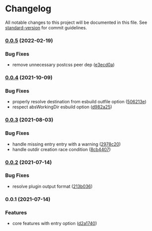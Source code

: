 # Changelog

All notable changes to this project will be documented in this file. See [standard-version](https://github.com/conventional-changelog/standard-version) for commit guidelines.

### [0.0.5](https://github.com/karolis-sh/esbuild-plugin-public-directory/compare/v0.0.4...v0.0.5) (2022-02-19)


### Bug Fixes

* remove unnecessary postcss peer dep ([e3ecd0a](https://github.com/karolis-sh/esbuild-plugin-public-directory/commit/e3ecd0ad633c212e4ba2f052ae541718414bf532))

### [0.0.4](https://github.com/karolis-sh/esbuild-plugin-public-directory/compare/v0.0.3...v0.0.4) (2021-10-09)


### Bug Fixes

* properly resolve destination from esbuild outfile option ([506213e](https://github.com/karolis-sh/esbuild-plugin-public-directory/commit/506213ea412b8eccfcc7df30c1a4a8f111b192f2))
* respect absWorkingDir esbuild option ([d982a25](https://github.com/karolis-sh/esbuild-plugin-public-directory/commit/d982a2522cd4ad89e09a30dd68678353b4bcda56))

### [0.0.3](https://github.com/karolis-sh/esbuild-plugin-public-directory/compare/v0.0.2...v0.0.3) (2021-08-03)


### Bug Fixes

* handle missing entry entry with a warning ([2978c20](https://github.com/karolis-sh/esbuild-plugin-public-directory/commit/2978c20dc2480c971dd72de41a710211bf1768b1))
* handle outdir creation race condition ([8cb4407](https://github.com/karolis-sh/esbuild-plugin-public-directory/commit/8cb440797e5e2175dfd759b5e7e6dc19bbce3825))

### [0.0.2](https://github.com/karolis-sh/esbuild-plugin-public-directory/compare/v0.0.1...v0.0.2) (2021-07-14)


### Bug Fixes

* resolve plugin output format ([213b036](https://github.com/karolis-sh/esbuild-plugin-public-directory/commit/213b036f3bd850b134a2e8eb7473bb5d106170cc))

### 0.0.1 (2021-07-14)


### Features

* core features with entry option ([d2a1740](https://github.com/karolis-sh/esbuild-plugin-public-directory/commit/d2a1740abd968cd321bc9d796421f1f6daabd6dd))
